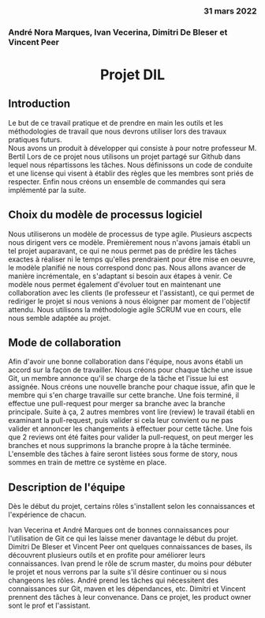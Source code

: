 ### <div align="right"> 31 mars 2022</div>  
### <div align="left">André Nora Marques, Ivan Vecerina, Dimitri De Bleser et Vincent Peer</div>
# <center> Projet DIL<center>


## Introduction
Le but de ce travail pratique et de prendre en main les outils et les méthodologies
de travail que nous devrons utiliser lors des travaux pratiques futurs.  
Nous avons un produit à développer qui consiste à  pour notre professeur M. Bertil 
Lors de ce projet nous utilisons un projet partagé sur Github dans lequel nous
répartissons les tâches. Nous définissons un code de conduite et une license qui
visent à établir des règles que les membres sont priés de respecter. Enfin nous
créons un ensemble de commandes qui sera implémenté par la suite.

## Choix du modèle de processus logiciel
Nous utiliserons un modèle de processus de type agile. 
Plusieurs ascpects nous dirigent vers ce modèle. Premièrement nous n'avons
jamais établi un tel projet auparavant, ce qui ne nous permet pas de prédire
les tâches exactes à réaliser ni le temps qu'elles prendraient pour être mise
en oeuvre, le modèle planifié ne nous correspond donc pas. Nous allons avancer de manière incrémentale, en s'adaptant
si besoin aux étapes à venir.
Ce modèle nous permet également d'évoluer tout en maintenant une collaboration avec les
clients (le professeur et l'assistant), ce qui permet de rediriger le projet si nous venions
à nous éloigner par moment de l'objectif attendu.
Nous utilisons la méthodologie agile SCRUM vue en cours, elle nous semble adaptée au projet.

## Mode de collaboration
Afin d'avoir une bonne collaboration dans l'équipe, nous avons établi un accord sur la
façon de travailler. Nous créons pour chaque tâche une issue Git, un membre annonce
qu'il se charge de la tâche et l'issue lui est assignée. Nous créons une nouvelle branche pour
chaque issue, afin que le membre qui s'en charge travaille sur cette branche. Une fois terminé,
il effectue une pull-request pour merger sa branche avec la branche principale. Suite à ça,
2 autres membres vont lire (review) le travail établi en examinant la pull-request, puis valider 
si cela leur convient ou ne pas valider et annoncer les changements à effectuer pour cette
tâche. Une fois que 2 reviews ont été faites pour valider la pull-request, on peut merger
les branches et nous supprimons la branche propre à la tâche terminée.  
L'ensemble des tâches à faire seront listées sous forme de story, nous sommes en 
train de mettre ce système en place.



## Description de l'équipe

Dès le début du projet, certains rôles s'installent selon les connaissances et l'expérience
de chacun. 

Ivan Vecerina et André Marques ont de bonnes connaissances pour l'utilisation de Git
ce qui les laisse mener davantage le début du projet. Dimitri De Bleser et Vincent  Peer
ont quelques connaissances de bases, ils découvrent plusieurs outils et en profite pour 
améliorer leurs connaissances. 
Ivan prend le rôle de scrum master, du moins pour débuter le projet et nous verrons 
par la suite s'il désire continuer ou si nous changeons les rôles. 
André prend les tâches qui nécessitent des connaissances sur Git, maven et les dépendances, etc.
Dimitri et Vincent prennent des tâches à leur convenance. 
Dans ce projet, les product owner sont le prof et l'assistant.




